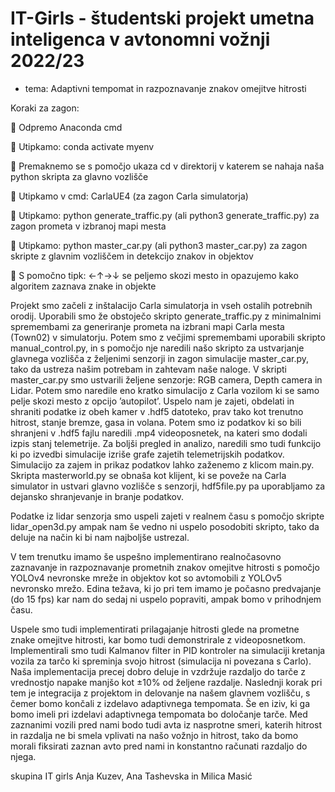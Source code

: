 # IT-Girls - študentski projekt umetna inteligenca v avtonomni vožnji 2022/23
- tema: Adaptivni tempomat in razpoznavanje znakov omejitve hitrosti

Koraki za zagon:

	Odpremo Anaconda cmd

	Utipkamo: conda activate myenv

	Premaknemo se s pomočjo ukaza cd v direktorij v katerem se nahaja naša python skripta za glavno vozlišče

	Utipkamo v cmd: CarlaUE4 (za zagon Carla simulatorja)

	Utipkamo: python generate_traffic.py (ali python3 generate_traffic.py) za zagon prometa v izbranoj mapi mesta

	Utipkamo: python master_car.py (ali python3 master_car.py) za zagon skripte z glavnim vozliščem in detekcijo znakov in objektov

	S pomočno tipk: ←↑→↓ se peljemo skozi mesto in opazujemo kako algoritem zaznava znake in objekte


Projekt smo začeli z inštalacijo Carla simulatorja in vseh ostalih potrebnih orodij. Uporabili smo že obstoječo skripto generate_traffic.py z minimalnimi spremembami za generiranje prometa na izbrani mapi Carla mesta (Town02) v simulatorju. Potem smo z večjimi spremembami uporabili skripto manual_control.py, in s pomočjo nje naredili našo skripto za ustvarjanje glavnega vozlišča z željenimi senzorji in zagon simulacije master_car.py, tako da ustreza našim potrebam in  zahtevam naše naloge. 
V skripti master_car.py smo ustvarili željene senzorje: RGB camera, Depth camera in Lidar. Potem smo naredile eno kratko simulacijo z Carla vozilom ki se samo pelje skozi mesto z opcijo ’autopilot’. Uspelo nam je zajeti, obdelati in shraniti podatke iz obeh kamer v .hdf5 datoteko, prav tako kot trenutno hitrost, stanje bremze, gasa in volana. Potem smo iz podatkov ki so bili shranjeni v .hdf5 fajlu naredili .mp4 videoposnetek, na kateri smo dodali izpis stanj telemetrije. Za boljši pregled in analizo, naredili smo tudi funkcijo ki po izvedbi simulacije izriše grafe zajetih telemetrijskih podatkov. Simulacijo za zajem in prikaz podatkov  lahko zaženemo z klicom main.py. Skripta masterworld.py se obnaša kot   klijent, ki se poveže na Carla simulator in ustvari glavno vozlišče s senzorji, hdf5file.py pa uporabljamo za dejansko shranjevanje in branje podatkov. 
 
  
 

Podatke iz lidar senzorja smo uspeli zajeti v realnem času s pomočjo skripte lidar_open3d.py ampak nam še vedno ni uspelo posodobiti skripto, tako da deluje na način ki bi nam najboljše ustrezal.
 
V tem trenutku imamo še uspešno implementirano realnočasovno zaznavanje in razpoznavanje prometnih znakov omejitve hitrosti s pomočjo YOLOv4 nevronske mreže in objektov kot so avtomobili z YOLOv5 nevronsko mrežo. Edina težava, ki jo pri tem imamo je počasno predvajanje (do 15 fps) kar nam do sedaj ni uspelo popraviti, ampak bomo  v prihodnjem času.
 

 


 
Uspele smo tudi implementirati prilagajanje hitrosti glede na prometne znake omejitve hitrosti, kar bomo tudi demonstrirale z videoposnetkom. 
Implementirali smo tudi Kalmanov filter in PID kontroler na simulaciji kretanja vozila za tarčo ki spreminja svojo hitrost (simulacija ni povezana s Carlo). Naša implementacija precej dobro deluje in vzdržuje razdaljo do tarče z vrednostjo napake manjšo kot ±10% od željene razdalje. Naslednji korak pri tem je integracija z projektom in delovanje na našem glavnem vozlišču, s čemer bomo končali z izdelavo adaptivnega tempomata.
Še en iziv, ki ga bomo imeli pri izdelavi adaptivnega tempomata bo določanje tarče. Med zaznanimi vozili pred nami bodo tudi avta iz nasprotne smeri, katerih hitrost in razdalja ne bi smela vplivati na našo vožnjo in hitrost, tako da bomo morali fiksirati zaznan avto pred nami in konstantno računati razdaljo do njega. 

skupina IT girls
Anja Kuzev,
Ana Tashevska
in Milica Masić
